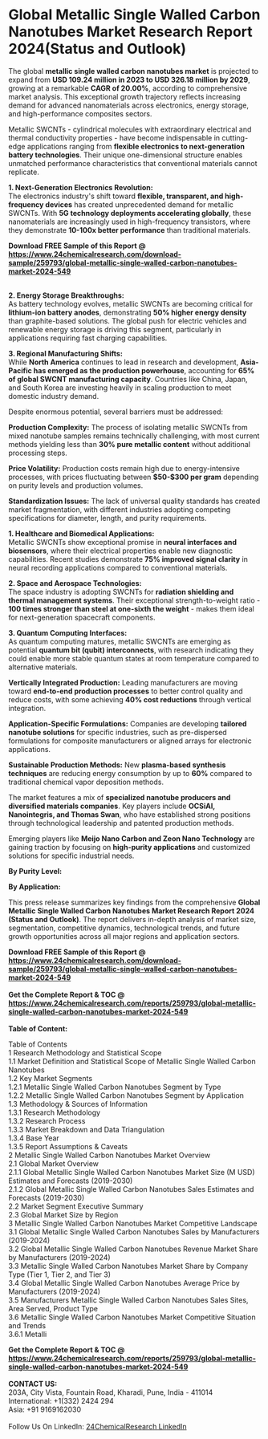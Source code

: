 <h1>Global Metallic Single Walled Carbon Nanotubes Market Research Report 2024(Status and Outlook)</h1><p>The global <strong>metallic single walled carbon nanotubes market</strong> is projected to expand from <strong>USD 109.24 million in 2023 to USD 326.18 million by 2029</strong>, growing at a remarkable <strong>CAGR of 20.00%</strong>, according to comprehensive market analysis. This exceptional growth trajectory reflects increasing demand for advanced nanomaterials across electronics, energy storage, and high-performance composites sectors.</p><p>Metallic SWCNTs - cylindrical molecules with extraordinary electrical and thermal conductivity properties - have become indispensable in cutting-edge applications ranging from <strong>flexible electronics to next-generation battery technologies</strong>. Their unique one-dimensional structure enables unmatched performance characteristics that conventional materials cannot replicate.</p><p><strong>1. Next-Generation Electronics Revolution:</strong><br>
The electronics industry's shift toward <strong>flexible, transparent, and high-frequency devices</strong> has created unprecedented demand for metallic SWCNTs. With <strong>5G technology deployments accelerating globally</strong>, these nanomaterials are increasingly used in high-frequency transistors, where they demonstrate <strong>10-100x better performance</strong> than traditional materials.</p><div><b>Download FREE Sample of this Report @ 
            <a href="https://www.24chemicalresearch.com/download-sample/259793/global-metallic-single-walled-carbon-nanotubes-market-2024-549">
            https://www.24chemicalresearch.com/download-sample/259793/global-metallic-single-walled-carbon-nanotubes-market-2024-549</a></b></div><br><p><strong>2. Energy Storage Breakthroughs:</strong><br>
As battery technology evolves, metallic SWCNTs are becoming critical for <strong>lithium-ion battery anodes</strong>, demonstrating <strong>50% higher energy density</strong> than graphite-based solutions. The global push for electric vehicles and renewable energy storage is driving this segment, particularly in applications requiring fast charging capabilities.</p><p><strong>3. Regional Manufacturing Shifts:</strong><br>
While <strong>North America</strong> continues to lead in research and development, <strong>Asia-Pacific has emerged as the production powerhouse</strong>, accounting for <strong>65% of global SWCNT manufacturing capacity</strong>. Countries like China, Japan, and South Korea are investing heavily in scaling production to meet domestic industry demand.</p><p>Despite enormous potential, several barriers must be addressed:</p><p><strong>Production Complexity:</strong> The process of isolating metallic SWCNTs from mixed nanotube samples remains technically challenging, with most current methods yielding less than <strong>30% pure metallic content</strong> without additional processing steps.</p><p><strong>Price Volatility:</strong> Production costs remain high due to energy-intensive processes, with prices fluctuating between <strong>$50-$300 per gram</strong> depending on purity levels and production volumes.</p><p><strong>Standardization Issues:</strong> The lack of universal quality standards has created market fragmentation, with different industries adopting competing specifications for diameter, length, and purity requirements.</p><p><strong>1. Healthcare and Biomedical Applications:</strong><br>
Metallic SWCNTs show exceptional promise in <strong>neural interfaces and biosensors</strong>, where their electrical properties enable new diagnostic capabilities. Recent studies demonstrate <strong>75% improved signal clarity</strong> in neural recording applications compared to conventional materials.</p><p><strong>2. Space and Aerospace Technologies:</strong><br>
The space industry is adopting SWCNTs for <strong>radiation shielding and thermal management systems</strong>. Their exceptional strength-to-weight ratio - <strong>100 times stronger than steel at one-sixth the weight</strong> - makes them ideal for next-generation spacecraft components.</p><p><strong>3. Quantum Computing Interfaces:</strong><br>
As quantum computing matures, metallic SWCNTs are emerging as potential <strong>quantum bit (qubit) interconnects</strong>, with research indicating they could enable more stable quantum states at room temperature compared to alternative materials.</p><p><strong>Vertically Integrated Production:</strong> Leading manufacturers are moving toward <strong>end-to-end production processes</strong> to better control quality and reduce costs, with some achieving <strong>40% cost reductions</strong> through vertical integration.</p><p><strong>Application-Specific Formulations:</strong> Companies are developing <strong>tailored nanotube solutions</strong> for specific industries, such as pre-dispersed formulations for composite manufacturers or aligned arrays for electronic applications.</p><p><strong>Sustainable Production Methods:</strong> New <strong>plasma-based synthesis techniques</strong> are reducing energy consumption by up to <strong>60%</strong> compared to traditional chemical vapor deposition methods.</p><p>The market features a mix of <strong>specialized nanotube producers and diversified materials companies</strong>. Key players include <strong>OCSiAl, Nanointegris, and Thomas Swan</strong>, who have established strong positions through technological leadership and patented production methods.</p><p>Emerging players like <strong>Meijo Nano Carbon and Zeon Nano Technology</strong> are gaining traction by focusing on <strong>high-purity applications</strong> and customized solutions for specific industrial needs.</p><p><strong>By Purity Level:</strong></p><p><strong>By Application:</strong></p><p>This press release summarizes key findings from the comprehensive <strong>Global Metallic Single Walled Carbon Nanotubes Market Research Report 2024 (Status and Outlook)</strong>. The report delivers in-depth analysis of market size, segmentation, competitive dynamics, technological trends, and future growth opportunities across all major regions and application sectors.</p><div><b>Download FREE Sample of this Report @ 
            <a href="https://www.24chemicalresearch.com/download-sample/259793/global-metallic-single-walled-carbon-nanotubes-market-2024-549">
            https://www.24chemicalresearch.com/download-sample/259793/global-metallic-single-walled-carbon-nanotubes-market-2024-549</a></b></div><br><div><b>Get the Complete Report & TOC @ 
            <a href="https://www.24chemicalresearch.com/reports/259793/global-metallic-single-walled-carbon-nanotubes-market-2024-549">
            https://www.24chemicalresearch.com/reports/259793/global-metallic-single-walled-carbon-nanotubes-market-2024-549</a></b></div><br>
            <b>Table of Content:</b><p>Table of Contents<br />
1 Research Methodology and Statistical Scope<br />
1.1 Market Definition and Statistical Scope of Metallic Single Walled Carbon Nanotubes<br />
1.2 Key Market Segments<br />
1.2.1 Metallic Single Walled Carbon Nanotubes Segment by Type<br />
1.2.2 Metallic Single Walled Carbon Nanotubes Segment by Application<br />
1.3 Methodology & Sources of Information<br />
1.3.1 Research Methodology<br />
1.3.2 Research Process<br />
1.3.3 Market Breakdown and Data Triangulation<br />
1.3.4 Base Year<br />
1.3.5 Report Assumptions & Caveats<br />
2 Metallic Single Walled Carbon Nanotubes Market Overview<br />
2.1 Global Market Overview<br />
2.1.1 Global Metallic Single Walled Carbon Nanotubes Market Size (M USD) Estimates and Forecasts (2019-2030)<br />
2.1.2 Global Metallic Single Walled Carbon Nanotubes Sales Estimates and Forecasts (2019-2030)<br />
2.2 Market Segment Executive Summary<br />
2.3 Global Market Size by Region<br />
3 Metallic Single Walled Carbon Nanotubes Market Competitive Landscape<br />
3.1 Global Metallic Single Walled Carbon Nanotubes Sales by Manufacturers (2019-2024)<br />
3.2 Global Metallic Single Walled Carbon Nanotubes Revenue Market Share by Manufacturers (2019-2024)<br />
3.3 Metallic Single Walled Carbon Nanotubes Market Share by Company Type (Tier 1, Tier 2, and Tier 3)<br />
3.4 Global Metallic Single Walled Carbon Nanotubes Average Price by Manufacturers (2019-2024)<br />
3.5 Manufacturers Metallic Single Walled Carbon Nanotubes Sales Sites, Area Served, Product Type<br />
3.6 Metallic Single Walled Carbon Nanotubes Market Competitive Situation and Trends<br />
3.6.1 Metalli</p><div><b>Get the Complete Report & TOC @ 
            <a href="https://www.24chemicalresearch.com/reports/259793/global-metallic-single-walled-carbon-nanotubes-market-2024-549">
            https://www.24chemicalresearch.com/reports/259793/global-metallic-single-walled-carbon-nanotubes-market-2024-549</a></b></div><br><b>CONTACT US:</b><br>
            203A, City Vista, Fountain Road, Kharadi, Pune, India - 411014<br>
            International: +1(332) 2424 294<br>
            Asia: +91 9169162030 <br><br>
            Follow Us On LinkedIn: <a href="https://www.linkedin.com/company/24chemicalresearch/">24ChemicalResearch LinkedIn</a>